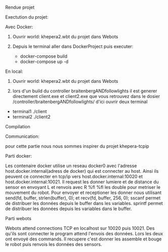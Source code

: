 Rendue projet

Exectution du projet:

Avec Docker:

1) Ouvrir world: khepera2.wbt du projet dans Webots

2) Depuis le terminal aller dans DockerProject puis executer:
   - docker-compose build
   - docker-compose up -d

En local:

1) Ouvrir world: khepera2.wbt du projet dans Webots

2) lors d'un build du controller braitenbergANDfollowlights il est generer directement client.exe et client2.exe que vous retrouvez dans le dosier /controller/braitenbergANDfollowlights/
d'ici ouvrir deux terminal
- terminal1 ./client
- terminal2 ./client2

Compilation

Communication:

pour cette partie nous nous sommes inspirer du projet khepera-tcpip

Parti docker:

Les contenaire docker utilise un reseau docker0 avec l'adresse host.docker.internal(adress de docker) qui est connecter au host.
Ainsi ils peuvent ce connecter en tcp/ip vers host.docker.internal:10020 et host.docker.internal:10021.
Il request les donner lumiere et de distance du sensor en envoyant L et renvois avec R %fl %fl les double pour metriser le mouvement du robot.
Pour envoyer et receptioner les donner nous utilisant send(fd, buffer, strlen(buffer), 0); et recv(fd, buffer, 256, 0); 
sscanf permet de distribuer les données depuis le buffer dans les variables.
sprintf permet de distribuer  les données depuis les variables dans le buffer.

Parti webots

Webots attend connections TCP en localhost sur 10020 puis 10021.
Des qu'ils sont connecter le program attend l'envois des données. 
Lors les deux ont envoyé des commands.
Il recupere c'est donner les assemble et bouge le robot puis renvois les données des sensors.



